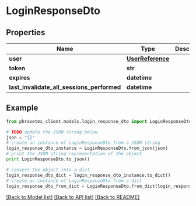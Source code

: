 # LoginResponseDto

## Properties

| Name                                       | Type                                  | Description | Notes      |
| ------------------------------------------ | ------------------------------------- | ----------- | ---------- |
| **user**                                   | [**UserReference**](UserReference.md) |             | [optional] |
| **token**                                  | **str**                               |             | [optional] |
| **expires**                                | **datetime**                          |             | [optional] |
| **last_invalidate_all_sessions_performed** | **datetime**                          |             | [optional] |

## Example

```python
from phrasetms_client.models.login_response_dto import LoginResponseDto

# TODO update the JSON string below
json = "{}"
# create an instance of LoginResponseDto from a JSON string
login_response_dto_instance = LoginResponseDto.from_json(json)
# print the JSON string representation of the object
print LoginResponseDto.to_json()

# convert the object into a dict
login_response_dto_dict = login_response_dto_instance.to_dict()
# create an instance of LoginResponseDto from a dict
login_response_dto_from_dict = LoginResponseDto.from_dict(login_response_dto_dict)
```

[[Back to Model list]](../README.md#documentation-for-models) [[Back to API list]](../README.md#documentation-for-api-endpoints) [[Back to README]](../README.md)
